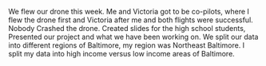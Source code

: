 We flew our drone this week. Me and Victoria got to be co-pilots, where I flew the drone first and Victoria after me and both flights were successful.
Nobody Crashed the drone. Created slides for the high school students, Presented our project and what we have been working on. We split our data into different regions of Baltimore, my region was Northeast Baltimore. I split my data into high income versus low income areas of Baltimore.

